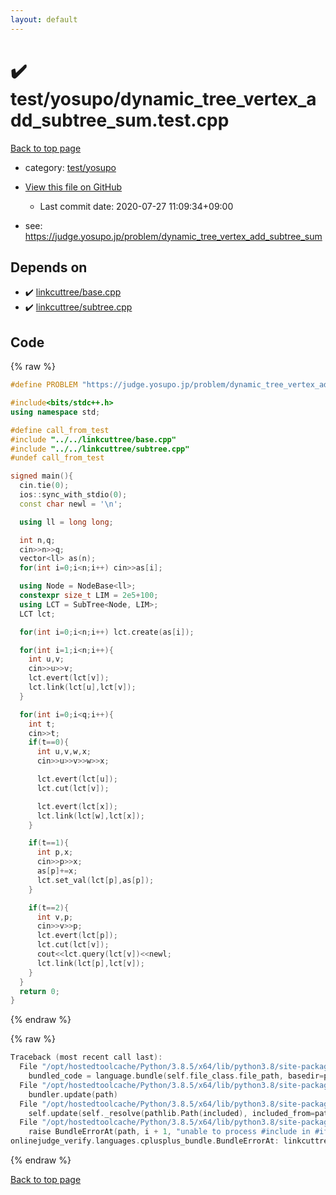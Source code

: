```yaml
---
layout: default
---
```


<!-- mathjax config similar to math.stackexchange -->
<script type="text/javascript" async
  src="https://cdnjs.cloudflare.com/ajax/libs/mathjax/2.7.5/MathJax.js?config=TeX-MML-AM_CHTML">
</script>
<script type="text/x-mathjax-config">
  MathJax.Hub.Config({
    TeX: { equationNumbers: { autoNumber: "AMS" }},
    tex2jax: {
      inlineMath: [ ['$','$'] ],
      processEscapes: true
    },
    "HTML-CSS": { matchFontHeight: false },
    displayAlign: "left",
    displayIndent: "2em"
  });
</script>

<script type="text/javascript" src="https://cdnjs.cloudflare.com/ajax/libs/jquery/3.4.1/jquery.min.js"></script>
<script src="https://cdn.jsdelivr.net/npm/jquery-balloon-js@1.1.2/jquery.balloon.min.js" integrity="sha256-ZEYs9VrgAeNuPvs15E39OsyOJaIkXEEt10fzxJ20+2I=" crossorigin="anonymous"></script>
<script type="text/javascript" src="../../../assets/js/copy-button.js"></script>
<link rel="stylesheet" href="../../../assets/css/copy-button.css" />


# :heavy_check_mark: test/yosupo/dynamic_tree_vertex_add_subtree_sum.test.cpp

<a href="../../../index.html">Back to top page</a>

* category: <a href="../../../index.html#0b58406058f6619a0f31a172defc0230">test/yosupo</a>
* <a href="{{ site.github.repository_url }}/blob/master/test/yosupo/dynamic_tree_vertex_add_subtree_sum.test.cpp">View this file on GitHub</a>
    - Last commit date: 2020-07-27 11:09:34+09:00


* see: <a href="https://judge.yosupo.jp/problem/dynamic_tree_vertex_add_subtree_sum">https://judge.yosupo.jp/problem/dynamic_tree_vertex_add_subtree_sum</a>


## Depends on

* :heavy_check_mark: <a href="../../../library/linkcuttree/base.cpp.html">linkcuttree/base.cpp</a>
* :heavy_check_mark: <a href="../../../library/linkcuttree/subtree.cpp.html">linkcuttree/subtree.cpp</a>


## Code

<a id="unbundled"></a>
{% raw %}
```cpp
#define PROBLEM "https://judge.yosupo.jp/problem/dynamic_tree_vertex_add_subtree_sum"

#include<bits/stdc++.h>
using namespace std;

#define call_from_test
#include "../../linkcuttree/base.cpp"
#include "../../linkcuttree/subtree.cpp"
#undef call_from_test

signed main(){
  cin.tie(0);
  ios::sync_with_stdio(0);
  const char newl = '\n';

  using ll = long long;

  int n,q;
  cin>>n>>q;
  vector<ll> as(n);
  for(int i=0;i<n;i++) cin>>as[i];

  using Node = NodeBase<ll>;
  constexpr size_t LIM = 2e5+100;
  using LCT = SubTree<Node, LIM>;
  LCT lct;

  for(int i=0;i<n;i++) lct.create(as[i]);

  for(int i=1;i<n;i++){
    int u,v;
    cin>>u>>v;
    lct.evert(lct[v]);
    lct.link(lct[u],lct[v]);
  }

  for(int i=0;i<q;i++){
    int t;
    cin>>t;
    if(t==0){
      int u,v,w,x;
      cin>>u>>v>>w>>x;

      lct.evert(lct[u]);
      lct.cut(lct[v]);

      lct.evert(lct[x]);
      lct.link(lct[w],lct[x]);
    }

    if(t==1){
      int p,x;
      cin>>p>>x;
      as[p]+=x;
      lct.set_val(lct[p],as[p]);
    }

    if(t==2){
      int v,p;
      cin>>v>>p;
      lct.evert(lct[p]);
      lct.cut(lct[v]);
      cout<<lct.query(lct[v])<<newl;
      lct.link(lct[p],lct[v]);
    }
  }
  return 0;
}

```
{% endraw %}

<a id="bundled"></a>
{% raw %}
```cpp
Traceback (most recent call last):
  File "/opt/hostedtoolcache/Python/3.8.5/x64/lib/python3.8/site-packages/onlinejudge_verify/docs.py", line 349, in write_contents
    bundled_code = language.bundle(self.file_class.file_path, basedir=pathlib.Path.cwd())
  File "/opt/hostedtoolcache/Python/3.8.5/x64/lib/python3.8/site-packages/onlinejudge_verify/languages/cplusplus.py", line 185, in bundle
    bundler.update(path)
  File "/opt/hostedtoolcache/Python/3.8.5/x64/lib/python3.8/site-packages/onlinejudge_verify/languages/cplusplus_bundle.py", line 307, in update
    self.update(self._resolve(pathlib.Path(included), included_from=path))
  File "/opt/hostedtoolcache/Python/3.8.5/x64/lib/python3.8/site-packages/onlinejudge_verify/languages/cplusplus_bundle.py", line 306, in update
    raise BundleErrorAt(path, i + 1, "unable to process #include in #if / #ifdef / #ifndef other than include guards")
onlinejudge_verify.languages.cplusplus_bundle.BundleErrorAt: linkcuttree/subtree.cpp: line 6: unable to process #include in #if / #ifdef / #ifndef other than include guards

```
{% endraw %}

<a href="../../../index.html">Back to top page</a>

